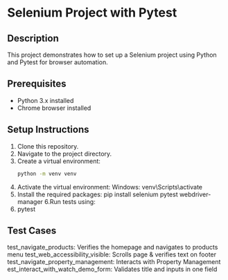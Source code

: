 # Selenium Project with Pytest

## Description
This project demonstrates how to set up a Selenium project using Python and Pytest for browser automation.

## Prerequisites
- Python 3.x installed
- Chrome browser installed

## Setup Instructions

1. Clone this repository.
2. Navigate to the project directory.
3. Create a virtual environment:
   ```bash
   python -m venv venv
   
4. Activate the virtual environment:
Windows: venv\Scripts\activate
5. Install the required packages:
pip install selenium pytest webdriver-manager
6.Run tests using:
6. pytest

## Test Cases
test_navigate_products: Verifies the homepage and navigates to products menu
test_web_accessibility_visible: Scrolls page & verifies text on footer
test_navigate_property_management: Interacts with Property Management
est_interact_with_watch_demo_form: Validates title and inputs in one field